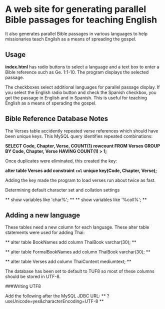 # A web site for generating parallel Bible passages for teaching English

It also generates parallel Bible passages in various languages to help missionaries teach Engilsh as a means of
spreading the gospel.

## Usage ##

**index.html** has radio buttons to select a language and a text box to enter a Bible reference such as Ge. 1:1-10.  The program displays the selected passage.

The checkboxes select additional languages for parallel passage display.  If you select the English radio button and check the Spanish checkbox, you get the passage in English and in Spanish.  This is useful for teaching English as a means of sperading the gospel.

## Bible Reference Database Notes

The Verses table accidently repeated verse references which should have been unique keys.  This MySQL query identifies repeated combinations:

**SELECT Code, Chapter, Verse, COUNT(1) rowcount FROM Verses GROUP BY Code, Chapter, Verse HAVING COUNT(1) > 1;**

Once duplicates were eliminated, this created the key:

**alter table Verses add constraint `col` unique key(Code, Chapter, Verse);**

Adding the key made the program to load verses run about twice as fast.

Determining default character set  and collation settings

** show variables like 'char%'; **
** show variables like '%coll%';  **

## Adding a new language

These tables need a new column for each language.  These alter table statements were used for adding Thai:

** alter table BookNames add column ThaiBook varchar(30); **

** alter table FormalBookNames add column ThaiBook varchar(30); **

** alter table Verses add column ThaiContent mediumtext; **

The database has been set to default to TUF8 so most of these columns should be stored in UTF-8.

###Writing UTF8

Add the following after the MySQL JDBC URL:
** ?useUnicode=yes&characterEncoding=UTF-8 **
